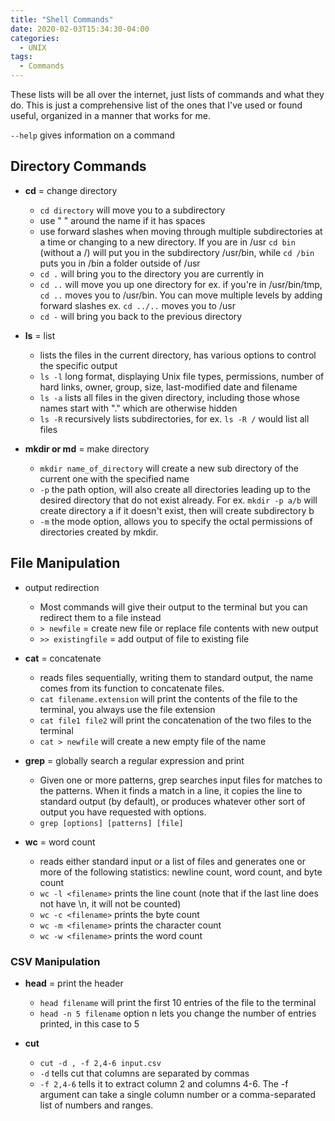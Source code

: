 ```yaml
---
title: "Shell Commands"
date: 2020-02-03T15:34:30-04:00
categories:
  - UNIX
tags:
  - Commands
---
```


These lists will be all over the internet, just lists of commands and what they do. This is just a comprehensive list of the ones that I've used or found useful, organized in a manner that works for me.

`--help` gives information on a command

## Directory Commands

- **cd** = change directory
  - `cd directory` will move you to a subdirectory
  - use " " around the name if it has spaces
  - use forward slashes when moving through multiple subdirectories at a time or changing to a new directory. If you are in /usr `cd bin` (without a /) will put you in the subdirectory /usr/bin, while `cd /bin` puts you in /bin a folder outside of /usr
  - `cd .` will bring you to the directory you are currently in
  - `cd ..` will move you up one directory for ex. if you're in /usr/bin/tmp, `cd ..` moves you to /usr/bin. You can move multiple levels by adding forward slashes ex. `cd ../..` moves you to /usr
  - `cd -` will bring you back to the previous directory

- **ls** = list
  - lists the files in the current directory, has various options to control the specific output
  - `ls -l` long format, displaying Unix file types, permissions, number of hard links, owner, group, size, last-modified date and filename
  - `ls -a` lists all files in the given directory, including those whose names start with "." which are otherwise hidden
  - `ls -R` recursively lists subdirectories, for ex. `ls -R /` would list all files

- **mkdir or md** = make directory
  - `mkdir name_of_directory` will create a new sub directory of the current one with the specified name
  - `-p` the path option, will also create all directories leading up to the desired directory that do not exist already. For ex. `mkdir -p a/b` will create directory a if it doesn't exist, then will create subdirectory b
  - `-m` the mode option, allows you to specify the octal permissions of directories created by mkdir.

## File Manipulation

- output redirection
  - Most commands will give their output to the terminal but you can redirect them to a file instead
  - `> newfile` = create new file or replace file contents with new output
  - `>> existingfile` = add output of file to existing file

- **cat** = concatenate
  - reads files sequentially, writing them to standard output, the name comes from its function to concatenate files.
  - `cat filename.extension` will print the contents of the file to the terminal, you always use the file extension
  - `cat file1 file2` will print the concatenation of the two files to the terminal
  - `cat > newfile` will create a new empty file of the name

- **grep** = globally search a regular expression and print
  - Given one or more patterns, grep searches input files for matches to the patterns. When it finds a match in a line, it copies the line to standard output (by default), or produces whatever other sort of output you have requested with options.
  - `grep [options] [patterns] [file]`

- **wc** = word count
  -  reads either standard input or a list of files and generates one or more of the following statistics: newline count, word count, and byte count
  - `wc -l <filename>` prints the line count (note that if the last line does not have \n, it will not be counted)
  - `wc -c <filename>` prints the byte count
  - `wc -m <filename>` prints the character count
  - `wc -w <filename>` prints the word count

### CSV Manipulation

  - **head** = print the header
    - `head filename` will print the first 10 entries of the file to the terminal
    - `head -n 5 filename` option n lets you change the number of entries printed, in this case to 5

- **cut**
  - `cut -d , -f 2,4-6 input.csv`
  - `-d` tells cut that columns are separated by commas
  - `-f 2,4-6` tells it to extract column 2 and columns 4-6. The -f argument can take a single column number or a comma-separated list of numbers and ranges.
